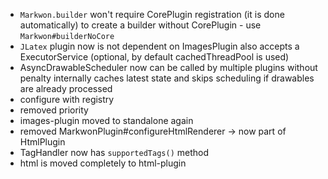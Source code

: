 * `Markwon.builder` won't require CorePlugin registration (it is done automatically)
  to create a builder without CorePlugin - use `Markwon#builderNoCore`
* `JLatex` plugin now is not dependent on ImagesPlugin
  also accepts a ExecutorService (optional, by default cachedThreadPool is used)
* AsyncDrawableScheduler now can be called by multiple plugins without penalty
  internally caches latest state and skips scheduling if drawables are already processed
* configure with registry
* removed priority
* images-plugin moved to standalone again
* removed MarkwonPlugin#configureHtmlRenderer -> now part of HtmlPlugin
* TagHandler now has `supportedTags()` method
* html is moved completely to html-plugin